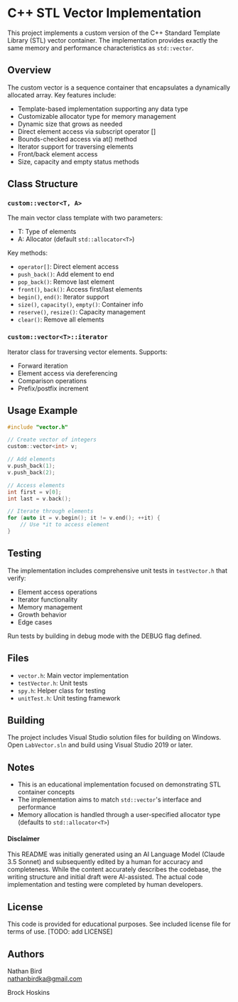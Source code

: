 # C++ STL Vector Implementation

This project implements a custom version of the C++ Standard Template Library (STL) vector container. The implementation provides exactly the same memory and performance characteristics as `std::vector`.

## Overview

The custom vector is a sequence container that encapsulates a dynamically allocated array. Key features include:

- Template-based implementation supporting any data type
- Customizable allocator type for memory management
- Dynamic size that grows as needed
- Direct element access via subscript operator []
- Bounds-checked access via at() method
- Iterator support for traversing elements
- Front/back element access
- Size, capacity and empty status methods

## Class Structure

### `custom::vector<T, A>`
The main vector class template with two parameters:
- T: Type of elements
- A: Allocator (default `std::allocator<T>`)

Key methods:
- `operator[]`: Direct element access
- `push_back()`: Add element to end
- `pop_back()`: Remove last element
- `front()`, `back()`: Access first/last elements
- `begin()`, `end()`: Iterator support
- `size()`, `capacity()`, `empty()`: Container info
- `reserve()`, `resize()`: Capacity management
- `clear()`: Remove all elements

### `custom::vector<T>::iterator`
Iterator class for traversing vector elements. Supports:
- Forward iteration
- Element access via dereferencing
- Comparison operations
- Prefix/postfix increment

## Usage Example

```cpp
#include "vector.h"

// Create vector of integers
custom::vector<int> v;

// Add elements
v.push_back(1);
v.push_back(2);

// Access elements
int first = v[0];
int last = v.back();

// Iterate through elements
for (auto it = v.begin(); it != v.end(); ++it) {
    // Use *it to access element
}
```

## Testing

The implementation includes comprehensive unit tests in `testVector.h` that verify:
- Element access operations
- Iterator functionality  
- Memory management
- Growth behavior
- Edge cases

Run tests by building in debug mode with the DEBUG flag defined.

## Files

- `vector.h`: Main vector implementation
- `testVector.h`: Unit tests
- `spy.h`: Helper class for testing
- `unitTest.h`: Unit testing framework

## Building

The project includes Visual Studio solution files for building on Windows. Open `LabVector.sln` and build using Visual Studio 2019 or later.

## Notes

- This is an educational implementation focused on demonstrating STL container concepts
- The implementation aims to match `std::vector`'s interface and performance
- Memory allocation is handled through a user-specified allocator type (defaults to `std::allocator<T>`)

#### Disclaimer

This README was initially generated using an AI Language Model (Claude 3.5 Sonnet) and subsequently edited by a human for accuracy and completeness. While the content accurately describes the codebase, the writing structure and initial draft were AI-assisted. The actual code implementation and testing were completed by human developers.

## License

This code is provided for educational purposes. See included license file for terms of use. [TODO: add LICENSE]

## Authors

Nathan Bird  
[nathanbirdka@gmail.com](mailto:nathanbirdka@gmail.com)

Brock Hoskins  
[]()